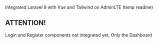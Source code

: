 <p> Integrated Laravel 9 with Vue and Tailwind on AdminLTE (temp readme) </p>

## ATTENTION!

Login and Register components not integrated yet, Only the Dashboard
